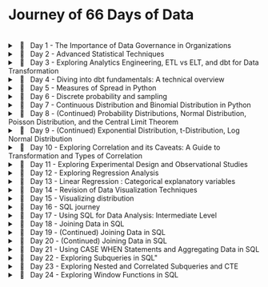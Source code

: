 <!--- <details> 
<br/>
<summary> &nbsp; 📖 &nbsp; Day N - Something</summary>

>  🗓️ &nbsp; Date: 2023-02-N  &nbsp; &nbsp;| &nbsp; &nbsp; 🔖 &nbsp; Resource: [ResourceNAME](Link) 

<p align="justify">
</p>
  
<pre><code>
</code></pre>

---

</details> ---> 


# Journey of 66 Days of Data

<br/>
<details> 

<br/>
<summary> &nbsp; 📖 &nbsp; Day 1 - The Importance of Data Governance in Organizations </summary>

> 🗓️ &nbsp;  Date: 2023-02-20  &nbsp; &nbsp;| &nbsp; &nbsp; 🔖 &nbsp; Resource: [Learning Data Governance](https://www.linkedin.com/learning-login/share?account=57118729&forceAccount=false&redirect=https%3A%2F%2Fwww.linkedin.com%2Flearning%2Flearning-data-governance-14224082%3Ftrk%3Dshare_ent_url%26shareId%3Dcohrv0OvTo6yI5CniLW7DQ%253D%253D)

<p align="justify">
In this course on data governance, I learned about the importance of managing data effectively within organizations.
As someone who has taken a course on data governance, I now understand that it involves creating policies, procedures, and standards for managing an organization's data assets. These policies cover a wide range of areas, including data privacy, data quality, data security, and data access.
</p>
<p align="justify">
One key takeaway from the course was the importance of data governance in ensuring the accuracy and reliability of an organization's data. Data governance policies help to ensure that the data is of high quality and can be trusted to support decision-making processes. Additionally, data governance can help organizations comply with regulatory requirements related to data privacy and security.
</p>
<p align="justify">
Overall, this course on data governance has helped me to appreciate the importance of managing data effectively within organizations. By implementing robust data governance policies, organizations can ensure that their data is accurate, secure, and reliable, and that it can be used effectively to support their goals.
</p>

___

</details>


<details> 
<br/>
<summary> &nbsp; 📖 &nbsp; Day 2 - Advanced Statistical Techniques </summary>

>  🗓️ &nbsp; Date: 2023-02-21  &nbsp; &nbsp;| &nbsp; &nbsp; 🔖 &nbsp; Resource: [Statistics Foundations 4: Advanced Topics](https://www.linkedin.com/learning-login/share?account=57118729&forceAccount=false&redirect=https%3A%2F%2Fwww.linkedin.com%2Flearning%2Fstatistics-foundations-4-advanced-topics%3Ftrk%3Dshare_ent_url%26shareId%3DbgrLh5ABQXy0gFkJrRmHGA%253D%253D)	

<p align="justify">
In this advanced statistics course, I gained a deeper understanding of various statistical concepts and techniques that are crucial. One of the most significant takeaways from this course was the importance of experimental design in ensuring the validity of statistical inferences. I learned about different types of experimental designs, such as completely randomized, randomized block, and factorial designs, and how to analyze the data obtained from them using analysis of variance (ANOVA). This knowledge is particularly useful in A/B testing. 
</p>

<p align="justify">
Furthermore, the course covered two-population comparisons, where I learned how to compare means and variances of two populations using different statistical tests, such as t-tests and F-tests. Additionally, the course covered advanced topics such as small sample sizes, t-distribution, degrees of freedom, and statistical power.
</p>

---
</details>


<details> 
<br/>
<summary> &nbsp; 📖 &nbsp; Day 3 - Exploring Analytics Engineering, ETL vs ELT, and dbt for Data Transformation </summary>

>  🗓️ &nbsp; Date: 2023-02-22  &nbsp; &nbsp;| &nbsp; &nbsp; 🔖 &nbsp; Resource: [Fundamentals of Dbt](https://courses.getdbt.com/courses/fundamentals)	

<p align="justify">
Today, I learned a bit about analytical engineers, ETL vs ELT and dbt for data transformation. I understood the difference between data engineer and analytical engineer. Data Engineers are responsible for designing and maintaining the infrastructure that enables the storage, processing, and analysis of large volumes of data whereas Analytics Engineers focus on building the analytical infrastructure that enables data-driven decision making. 
</p>
  
<p align="justify">
ETL and ELT are two different approaches to building data pipelines. ELT has become more popular in recent years due to the increasing availability of powerful cloud-based data warehouses, such as Amazon Redshift, Google BigQuery, and Snowflake. The main difference between the two approaches is the order in which the transformations are performed. ETL performs transformations on the data before it is loaded into the target system, while ELT loads the data into the target system first and then performs transformations on the data as needed.
</p>

<p align="justify">
dbt (data build tool) is a popular open-source tool that is used to manage data transformation pipelines. It is specifically designed for ELT workflows and provides features such as version control, testing, and documentation for data transformation code. dbt allows analytics engineers to manage the data transformation process in a more scalable and efficient way.
</p>
  
<p align="justify">
Next, I will dive deeper into dbt and explore this powerful too. 
</p>
  
---

</details>


<details> 
<br/>
<summary> &nbsp; 📖 &nbsp; Day 4 - Diving into dbt fundamentals: A technical overview </summary>

>  🗓️ &nbsp; Date: 2023-02-23  &nbsp; &nbsp;| &nbsp; &nbsp; 🔖 &nbsp; Resource: [Fundamentals of Dbt](https://courses.getdbt.com/courses/fundamentals)	

<p align="justify">
Today, I learned about data orchestration, fact models, dimension models, and DAG. I also explored the history of data modeling, including the Star schema, Kimball, and Data Vault. I learned that denormalized modeling, agile analytics, and ad hoc analytics are the latest trends in data modeling. I also learned why marts are called marts, and the differences between materialized tables and views.
</p>
  
<p align="justify">
In addition, I learned that models are .sql files that live in the models folder and that modularity is the degree to which a system's components may be separated and recombined. I also explored the concept of Sources, Staging, Intermediate, Fact, and Dimension models. I learned about upstream and downstream dependencies and the importance of data freshness in dbt.
</p>

<p align="justify">
I learned about the importance of modularity in dbt and how it allows for easy separation and recombination of system components. I also learned about the ref macro, which allows for easy reference to other models in the project. Testing is an essential aspect of data transformation, and dbt has features that allow for testing at multiple levels. There are two types of tests in dbt: singular tests and generic tests. Singular tests are specific queries that run on an entire model, while generic tests are written in YAML and run on specific columns in a model.
</p>

<details>
  <summary>Some of the Terminology</summary>
  
| Term | Description |
| --- | --- |
| Analytics Engineering | The process of creating and managing a data pipeline that transforms raw data into actionable insights. |
| ETL | Extract, Transform, Load - a data integration process that extracts data from source systems, transforms it into a format suitable for analysis, and loads it into a data warehouse. |
| ELT | Extract, Load, Transform - a data integration process that extracts data from source systems and loads it into a data warehouse, where it is transformed for analysis. |
| dbt | Data Build Tool - a tool for managing data transformations and orchestrating the data pipeline. |
| Fact Model | A data model that represents a fact or event, such as a sale or a customer interaction. |
| Dimension Model | A data model that represents a person, place, or thing, such as a customer or a product. |
| DAG | Directed Acyclic Graph - a visual representation of the dependencies between data pipeline tasks. |
| Data Vault | A data modeling technique that focuses on auditability, flexibility, and scalability. |
| Materialized Table | A table that is pre-calculated and stored in a database, improving query performance. |
| View | A virtual table that is a result of a query, allowing users to see a specific subset of data without altering the underlying data. |
| Modularity | The degree to which a system's components may be separated and recombined, often with the benefit of flexibility and variety in use. |
| ref Macro | A dbt macro that creates a reference to a model, allowing users to reuse the code and maintain consistency. |
| Source (src) | Raw table data that have been built in the warehouse through a loading process. |
| Staging (stg) | Models that are built directly on top of sources, used for light transformations that shape the data into what you want it to be. |
| Intermediate (int) | Models that exist between final fact and dimension tables, built on staging models rather than directly on sources to leverage the data cleaning that was done in staging. |
| Upstream | Refers to the models that are required to build a specific model. |
| Downstream | Refers to the models that are built on top of a specific model. |
| Freshness | The time since the last time data was refreshed or updated. |
| Singular Tests | Specific queries that are run against a model. |
| Generic Tests | Tests written in YAML that return the number of records that do not meet your assertions. |
| dbt test | A command that runs tests against a model. |
| dbt build | A command that builds the models and prepares them for the data pipeline. |
| Documentation | Information about a model or data pipeline, often in the form of comments or doc blocks. |
| Doc Block | A comment block in dbt that allows users to provide additional context and information about a model or data pipeline. |

  </details>

---

</details>


<details> 
<br/>
<summary> &nbsp; 📖 &nbsp; Day 5 - Measures of Spread in Python </summary>

>  🗓️ &nbsp; Date: 2023-02-24  &nbsp; &nbsp;| &nbsp; &nbsp; 🔖 &nbsp; Resource: [Introduction to Statistics in Python](https://app.datacamp.com/learn/courses/introduction-to-statistics-in-python)	

<p align="justify">
Today I learned about measures of spread such as variance, standard deviation, and mean absolute deviation in Python. These measures help to understand how much the data is spread out from the mean or central tendency.
</p>

<details> <br>
<summary> &nbsp; Variance and Standard Deviation</summary>
Variance is the average of the squared differences from the mean, while standard deviation is the square root of variance.

<pre><code>
import numpy as np

data = [2, 4, 6, 8, 10]

var = np.var(data)
std = np.std(data)

print("Variance:", var)
print("Standard Deviation:", std)

## output 
Variance: 8.0
Standard Deviation: 2.8284271247461903

</code></pre>

</details>

<details> <br>

 <summary> &nbsp; Mean Absolute Deviation </summary>
Mean absolute deviation (MAD) is the average of the absolute differences from the mean.

<pre><code>
import numpy as np

data = [2, 4, 6, 8, 10]

mean = np.mean(data)
mad = np.mean(np.abs(data - mean))

print("Mean Absolute Deviation:", mad)

## output 
Mean Absolute Deviation: 2.4

</code></pre>

</details>

<details>

<summary> &nbsp; Difference between SD and MSD </summary> <br>

The main difference between standard deviation and mean absolute deviation is that the former gives more weight to extreme values in the dataset, whereas the latter treats all deviations equally. Therefore, standard deviation is more sensitive to outliers than mean absolute deviation.

</details>

<details> <br>

<summary> &nbsp; Interquartile Range and Outliers </summary>
Interquartile range (IQR) is the range between the first and third quartiles of the dataset, and it can be used to identify outliers. Any value outside the range of 1.5 times the IQR below the first quartile or above the third quartile is considered an outlier.

<pre><code>
import numpy as np
import scipy.stats as stats

data = [2, 4, 6, 8, 10, 12, 14, 16, 18, 20, 22, 24, 26, 28, 30, 32, 34, 36, 38, 40]

q1, q3 = np.percentile(data, [25, 75])
iqr = q3 - q1

lower_bound = q1 - (1.5 * iqr)
upper_bound = q3 + (1.5 * iqr)

outliers = [x for x in data if x < lower_bound or x > upper_bound]

print("Interquartile Range:", iqr)
print("Outliers:", outliers)


## output 
Interquartile Range: 18.0
Outliers: [2, 40]

</code></pre>
</details>

---
</details>


<details> 
<br/>
<summary> &nbsp; 📖 &nbsp; Day 6 - Discrete probability and sampling  </summary>

>  🗓️ &nbsp; Date: 2023-02-26  &nbsp; &nbsp;| &nbsp; &nbsp; 🔖 &nbsp; Resource: [Datacamp: Random Numbers and Probability](https://campus.datacamp.com/courses/introduction-to-statistics-in-python/random-numbers-and-probability-2?ex=1) , [Youtube playlist: Discrete Probability](https://www.youtube.com/watch?v=oHcrna8Fk18&list=PLvxOuBpazmsNIHP5cz37oOPZx0JKyNszN)

<p align="justify">
Today, I learned about probability distributions in Python, specifically discrete probability distributions such as the binomial, Poisson, and geometric distributions. I also learned about sampling using the sample() method in Python as sampling is the process of selecting a subset of data from a larger dataset, usually for the purpose of making inferences about the larger population.

</p>
  
<p align="justify">
In Python, we can use the NumPy library to generate random numbers from different probability distributions. For example, we can use the binomial distribution to simulate flipping a coin a certain number of times and counting the number of heads. The binomial distribution takes two parameters: the number of trials (n) and the probability of success (p). The following code generates 100 random numbers from a binomial distribution with n=10 and p=0.5:
</p>


<pre><code>
import numpy as np
binomial_dist = np.random.binomial(n=10, p=0.5, size=100)
</code></pre>

<p align="justify">
Similarly, we can use the Poisson distribution to model the number of events occurring in a fixed interval of time or space, given the average rate of occurrence. The Poisson distribution takes one parameter: the average rate of occurrence (λ). The following code generates 100 random numbers from a Poisson distribution with λ=5:
</p>

<pre><code>
import numpy as np
poisson_dist = np.random.poisson(lam=5, size=100)
</code></pre>

<p align="justify">
Lastly, the geometric distribution models the number of trials needed to achieve the first success in a series of independent trials, each with the same probability of success. The geometric distribution takes one parameter: the probability of success (p). The following code generates 100 random numbers from a geometric distribution with p=0.3:
</p>

<pre><code>
import numpy as np
geometric_dist = np.random.geometric(p=0.3, size=100)
</code></pre>
  
<p align="justify">
In addition to generating random numbers from probability distributions, we can use the sample() method in Python to randomly sample a subset of data from a larger dataset. The sample() method takes one parameter: the sample size. The following code randomly samples 10 values from a list of numbers:
</p>

<pre><code>
import numpy as np
data = [1, 2, 3, 4, 5, 6, 7, 8, 9, 10, 11, 12, 13, 14, 15]
sample = np.random.choice(data, size=10, replace=False)
</code></pre>
    
---

</details>

<details> 
<br/>
<summary> &nbsp; 📖 &nbsp; Day 7 - Continuous Distribution and Binomial Distribution in Python</summary>

>  🗓️ &nbsp; Date: 2023-02-27  &nbsp; &nbsp;| &nbsp; &nbsp; 🔖 &nbsp; Resource: [Datacamp: Random Numbers and Probability](https://campus.datacamp.com/courses/introduction-to-statistics-in-python/random-numbers-and-probability-2?ex=1)

<p align="justify">
Today, I continued my exploration of probability theory and practiced using the Uniform distribution and Binomial distribution in Python.
</p>

### Continuous Distribution
<p align="justify">
A continuous distribution is used to describe the probability of a continuous random variable taking on values within a specific range. One common example of a continuous distribution is the Uniform distribution, which describes a scenario where all values in a range are equally likely to occur. In Python, I used the scipy.stats module to work with continuous distributions, specifically the uniform function.
Here's an example of using uniform.cdf to calculate the cumulative distribution function of the Uniform distribution:
</p>
  
<pre><code>
from scipy.stats import uniform

# Define the range of the Uniform distribution (lower bound and upper bound)
lower = 0
upper = 10

# Calculate the cumulative distribution function (CDF) of the Uniform distribution at x = 5 
uniform.cdf(5, lower, upper)

##output 
0.5

</code></pre>

<p align="justify">
I also used the uniform.rvs function to generate random numbers from the Uniform distribution:
</p>

<pre><code>
from scipy.stats import uniform

# Define the range of the Uniform distribution (lower bound and upper bound)
lower = 0
upper = 10

# Generate 10 random numbers from the Uniform distribution
uniform.rvs(upper, lower, size=10)
</code></pre>
---

### Binomial Distribution

<p align="justify">
The Binomial distribution is used to describe the probability of a certain number of successes in a fixed number of independent trials. In Python, I used the scipy.stats.binom module to work with the Binomial distribution.

Here's an example of using binom.pmf to calculate the probability mass function of the Binomial distribution:
</p>
  
<pre><code>
from scipy.stats import binom

# Calculate the probability of getting exactly 2 heads in 5 coin flips
n = 5
p = 0.5
k = 2

binom.pmf(k, n, p)

</code></pre>

<p align="justify">
In this example, I calculated the probability of getting exactly 2 heads in 5 coin flips, where the probability of getting heads on any given flip is 0.5. The k parameter specifies the number of successes, the n parameter specifies the total number of trials, and the p parameter specifies the probability of success for each trial.</p>

<p align="justify">
Overall, it was an interesting day exploring continuous and Binomial distributions in Python. I look forward to continuing my learning and exploring other types of probability distributions.</p>

  ---
</details>
  
  
<details> 
<br/>
<summary> &nbsp; 📖 &nbsp; Day 8 - (Continued) Probability Distributions, Normal Distribution, Poisson Distribution, and the Central Limit Theorem</summary>

>  🗓️ &nbsp; Date: 2023-02-28  &nbsp; &nbsp;| &nbsp; &nbsp; 🔖 &nbsp; Resource: [Datacamp: More Distributions and the Central Limit Theorem](https://campus.datacamp.com/courses/introduction-to-statistics-in-python/more-distributions-and-the-central-limit-theorem-3?ex=1)

<p align="justify">
Today, I continued my exploration of probability theory and learned about the normal distribution in more depth, as well as the Poisson distribution and the central limit theorem.
</p>

### Normal Distribution:
  
<p align="justify">
I learned about the normal distribution, which is a continuous probability distribution that is commonly used to model real-world phenomena. Here's an example of using norm.cdf to calculate the cumulative distribution function of the Normal distribution:
  
<pre><code>
from scipy.stats import norm

# Calculate the probability that a random variable from a normal distribution with mean 0 and standard deviation 1 is less than 1
norm.cdf(1, 0, 1)

</code></pre>

<p align="justify">
I also used the norm.rvs function to generate random numbers from the Normal distribution:
</p>
  
<pre><code>
from scipy.stats import norm

# Generate 10 random numbers from a normal distribution with mean 0 and standard deviation 1
norm.rvs(0, 1, size=10)

</code></pre>
---

### Poisson Distribution

<p align="justify">
The Poisson distribution is a discrete probability distribution that is used to model the number of times an event occurs in a fixed time period. In Python, I used the scipy.stats.poisson module to work with the Poisson distribution. Here's an example of using poisson.pmf to calculate the probability mass function of the Poisson distribution:
</p>
  
<pre><code>
from scipy.stats import poisson

# Calculate the probability of seeing 3 cars passing by in 1 minute on average
mu = 2
poisson.pmf(3, mu)

</code></pre>

---

### Central Limit Theorem

<p align="justify">
The Central Limit Theorem states that the sum of a large number of independent and identically distributed random variables will be approximately normally distributed, regardless of the underlying distribution of the individual variables. In Python, I used numpy to simulate the Central Limit Theorem. Here's an example of generating 1000 samples of 100 uniformly distributed random variables and calculating the mean of each sample:
</p>
  
<pre><code>
import numpy as np
from scipy.stats import norm

# Generate 1000 samples of 100 uniformly distributed random variables
samples = np.random.uniform(0, 1, (1000, 100))

# Calculate the mean of each sample
sample_means = np.mean(samples, axis=1)

# Plot the distribution of sample means
import matplotlib.pyplot as plt

plt.hist(sample_means, bins=30, density=True)

# Calculate the parameters of the normal distribution that approximates the sample means
mean = np.mean(sample_means)
std = np.std(sample_means)

# Plot the normal distribution that approximates the sample means
x = np.linspace(mean - 3*std, mean + 3*std, 100)
plt.plot(x, norm.pdf(x, mean, std), 'r')

plt.show()

</code></pre>
  
  ---

</details>


<details> 
<br/>
<summary> &nbsp; 📖 &nbsp; Day 9 - (Continued) Exponential Distribution, t-Distribution, Log Normal Distribution </summary>

>  🗓️ &nbsp; Date: 2023-03-01  &nbsp; &nbsp;| &nbsp; &nbsp; 🔖 &nbsp; Resource: [Datacamp: More Distributions and the Central Limit Theorem](https://campus.datacamp.com/courses/introduction-to-statistics-in-python/more-distributions-and-the-central-limit-theorem-3?ex=1)

<p align="justify">
Today, I continued my exploration of probability theory and practiced using the Exponential distribution, t-Distribution, Log Normal distribution.
</p>

### Exponential Distribution:
  
<p align="justify">
The Exponential distribution is a continuous probability distribution that describes the time between events in a Poisson point process, where events occur independently and at a constant rate. The Exponential distribution has a parameter lambda (λ) which represents the rate of events. Here's an example of using expon.cdf to calculate the cumulative distribution function of the Exponential distribution:
  
<pre><code>
from scipy.stats import expon

# Calculate the probability of waiting less than 3 minutes between two events that occur on average every 4 minutes
lambda_ = 1/4
expon.cdf(3, scale=1/lambda_)

# Output: 0.3296799539643607
</code></pre>
---

### t-Distribution (Student's Distribution)

<p align="justify">
The t-Distribution is a continuous probability distribution that is used when the sample size is small and/or when the population variance is unknown. In Python, I used the scipy.stats.t module to work with the t-Distribution. The t-Distribution has a parameter called degrees of freedom (df) which determines the shape of the distribution. When the degrees of freedom are low, the t-Distribution has fatter tails and a lower peak than the normal distribution. Here's an example of using t.cdf to calculate the cumulative distribution function of the t-Distribution:
</p>
  
<pre><code>
from scipy.stats import t

# Calculate the cumulative distribution function (CDF) of the t-distribution at x = 2
t.cdf(2, df=5)

# Output: 0.9342621026418957

</code></pre>

---

### Log Normal Distribution

<p align="justify">
The log normal distribution is a continuous probability distribution that is used when the underlying data is positively skewed and can be transformed to a normal distribution by taking the logarithm of the data. In Python, I used the scipy.stats.lognorm module to work with the log normal distribution.
</p>
  
<pre><code>

from scipy.stats import lognorm

# Generate 10 random numbers from the log normal distribution with shape parameter = 0.25 and scale parameter = 1
lognorm.rvs(s=0.25, scale=1, size=10)

# Output: array([1.22673498, 0.60983203, 0.62700296, 1.10447058, 1.56578228,
#                0.87423138, 0.85463339, 1.09205123, 1.20236384, 1.12615535])

</code></pre>
  
  ---

</details>
  
  

<details> 
<br/>
<summary> &nbsp; 📖 &nbsp; Day 10 - Exploring Correlation and its Caveats: A Guide to Transformation and Types of Correlation </summary>

>  🗓️ &nbsp; Date: 2023-03-02  &nbsp; &nbsp;| &nbsp; &nbsp; 🔖 &nbsp; Resource: [Datacamp: Correlation and Experimental Design
](https://campus.datacamp.com/courses/introduction-to-statistics-in-python/correlation-and-experimental-design-4?ex=1)

<p align="justify">
Today, I learned about correlation, its statistical formulation, and correlation caveats. Here's a breakdown of what I covered today:</p>

## Correlation:
  
<p align="justify">
Correlation is a measure of the strength and direction of the relationship between two variables. It is commonly used in statistics to investigate the association between variables. </p>
  
### Pearson Correlation:
  
<p align="justify">
The Pearson Correlation coefficient, also known as Pearson's r, is a measure of the linear relationship between two continuous variables. It ranges from -1 to +1, where -1 indicates a perfect negative correlation, 0 indicates no correlation, and +1 indicates a perfect positive correlation. The formula for calculating Pearson's r is: </p>

<code> r = (nΣXY - ΣXΣY) / sqrt((nΣX^2 - (ΣX)^2) * (nΣY^2 - (ΣY)^2)) </code>
<br>
  
In Python, we can use the pearsonr function from the scipy.stats module to calculate the Pearson Correlation coefficient and its p-value.
 <pre><code>
from scipy.stats import pearsonr

# Calculate Pearson's r and p-value between two arrays x and y
x = [1, 2, 3, 4, 5]
y = [5, 4, 3, 2, 1]
corr, p_val = pearsonr(x, y)

print("Pearson's r =", corr)
print("p-value =", p_val)

## Pearson's r = -1.0
## p-value = 0.0
</code></pre> 

### Other Types Correlation:
  
<p align="justify">
Apart from Pearson's correlation, there are other types of correlation measures, such as Spearman's rank correlation coefficient and Kendall's tau correlation coefficient. These measures are used when the relationship between the two variables is not necessarily linear or when the data is ordinal.
</p>

---

## Correlation Caveats:
  
<p align="justify">
While correlation is a useful tool for investigating the relationship between variables, there are some caveats to keep in mind. </p>
  
### Importance of Transformation:
  
<p align="justify">
Correlation measures the linear relationship between two variables, which means that if the relationship is not linear, correlation may not accurately reflect the true association. In such cases, transforming the data using functions such as log, square root, reciprocal, or a combination of these may help to linearize the relationship and improve the accuracy of the correlation. </p>

<pre><code>
import numpy as np
import matplotlib.pyplot as plt

# Generate two arrays with a non-linear relationship
x = np.arange(1, 11)
y = x ** 2 + 5 * x + 10

# Plot the data
plt.scatter(x, y)
plt.show()
</code></pre>   

<br>

<pre><code>
# Transform the data using log function
x_log = np.log(x)
y_log = np.log(y)

# Plot the transformed data
plt.scatter(x_log, y_log)
plt.show()
</code></pre>
  
 


### Correlation does not imply causation:
  
<p align="justify">
It is important to note that correlation does not imply causation. Just because two variables are correlated does not necessarily mean that one causes the other.
</p>
  
<p align="justify">
For example, a study might find a positive correlation between ice cream sales and the number of drownings at the beach. However, this does not mean that eating ice cream causes people to drown or vice versa. Instead, the real explanation for this correlation is that both variables are influenced by a third variable, such as hot weather.
</p>  
  
---

</details>

<details> 
<br/>
<summary> &nbsp; 📖 &nbsp; Day 11 - Exploring Experimental Design and Observational Studies </summary>

>  🗓️ &nbsp; Date: 2023-03-03  &nbsp; &nbsp;| &nbsp; &nbsp; 🔖 &nbsp; Resource: [Datacamp: Correlation and Experimental Design
](https://campus.datacamp.com/courses/introduction-to-statistics-in-python/correlation-and-experimental-design-4?ex=1)

<p align="justify">
Today, I continued my exploration of statistics and learned about the design of experiments. In particular, I learned about the various methods used in experimental and observational studies to reduce bias and increase the reliability of the results.</p>
  
### Treatment and Response in Experimental Design
<p align="justify">
reatment refers to any intervention or manipulation applied to a group or individual in an experiment. It is the variable that is being studied and can be either a controlled variable or an independent variable. For example, in a medical trial, the treatment may be a new drug that is being tested for its effectiveness in treating a certain condition. </p>  

<p align="justify">
Response, on the other hand, refers to the measured outcome or effect of the treatment. It is the variable that is being observed and analyzed to determine if the treatment had any effect. In the medical trial example, the response could be the improvement in the patient's condition after taking the new drug. </p>   

### A/B Testing:
<p align="justify">
A/B testing is a method used in experimental studies to compare two different treatments or versions of a product to see which one performs better. In A/B testing, a sample of individuals is randomly divided into two groups, one group receives the first treatment (A) while the other receives the second treatment (B). The outcomes of each group are then compared to determine which treatment is more effective. </p>
 
### Gold Standard of Experimentation:
<p align="justify">
The randomized control trial (RCT) is considered the gold standard in experimentation. In an RCT, individuals are randomly assigned to either the treatment group or the control group. The control group is used as a baseline to compare the results of the treatment group. Placebos and double-blind trials are used to further reduce bias and increase the reliability of the results. </p>
  
### Observational Study:
<p align="justify">
Observational studies are used in situations where it is not feasible or ethical to conduct an experimental study. In observational studies, researchers observe and record the natural behavior of individuals or groups. However, it is important to note that observational studies are more susceptible to bias than experimental studies, as the researchers do not have control over the treatment or exposure. </p>  
  
### Confounding Variables:
<p align="justify">
Confounding variables are variables that are related to both the independent and dependent variables, making it difficult to determine the true relationship between them. It is important to control for confounding variables in experimental and observational studies to increase the reliability of the results. </p>  
  
### Longitudinal vs Cross-Sectional Studies:
<p align="justify">
In a longitudinal study, individuals are observed and measured over a long period of time to determine how they change over time. In contrast, a cross-sectional study measures a group of individuals at a single point in time. Both types of studies have their advantages and disadvantages, and the choice between them depends on the research question and available resources. </p>    
  
<p align="justify">
Overall, I found today's lesson on the design of experiments to be very informative and relevant to my work as a data scientist. It is important to consider the various methods used in experimental and observational studies to ensure that the results are reliable and free from bias. </p>     

---

</details>


<details> 
<br/>
<summary> &nbsp; 📖 &nbsp; Day 12 - Exploring Regression Analysis </summary>

>  🗓️ &nbsp; Date: 2023-03-05  &nbsp; &nbsp;| &nbsp; &nbsp; 🔖 &nbsp; Resource: [Datacamp: Simple Linear Regression Modeling
](https://campus.datacamp.com/courses/introduction-to-regression-with-statsmodels-in-python/simple-linear-regression-modeling?ex=1)

<p align="justify">
I continued my exploration of statistics. I learned about regression analysis, specifically linear and logistic regression. I also learned about adding a linear trend line, the intercept, slope, and equation, as well as running a model in Python using the statsmodels library. </p>
<p align="justify">
Regression analysis is a statistical technique used to model the relationship between a dependent variable and one or more independent variables.
</p>

---

### Linear and Logistic Regression:
  
<p align="justify">
I learned about two types of regression: linear and logistic regression. Linear regression is used to model the relationship between two continuous variables, while logistic regression is used to model the relationship between a binary dependent variable and one or more independent variables.
 </p>
 
---  

### Adding a Linear Trend Line
  
<p align="justify">
To visualize the relationship between two variables, I learned about adding a linear trend line to a scatter plot. In Python, I used the seaborn library to plot a scatter plot with a linear regression trend line:
 </p>

<pre><code>
fimport seaborn as sns

# Load data
data = sns.load_dataset("tips")

# Plot scatter plot with linear regression trend line
sns.regplot(x="total_bill", y="tip", data=data)
</code></pre> 

---

### Intercept, Slope, and Equation
  
<p align="justify">
I also learned about the intercept, slope, and equation of a linear regression model. The intercept represents the point at which the regression line intersects the y-axis (the value at the point where x is zero), while the slope represents the rate of change in the dependent variable for each unit change in the independent variable (the amount of the y value increases if you increase x by one). </p>
<p align="justify">
The equation of a linear regression line is typically written as y = mx + b, where y is the dependent variable, x is the independent variable, m is the slope of the line, and b is the intercept.
</p>

---  

### Running a Regression Model with statsmodels
  
<p align="justify">
In Python, I learned how to run a regression model using the statsmodels library. I used the ols() function from statsmodels.formula.api to create a model object and fit it to my data: </p>

<pre><code>
iimport pandas as pd
import statsmodels.formula.api as smf

# Read in data as a pandas dataframe
data = pd.read_csv('data.csv')

# Fit linear regression model using ols() function from statsmodels
model = smf.ols(formula='y ~ x', data=data).fit()

# Print summary of model results
print(model.summary())

</code></pre>   
---

</details>




<details> 
<br/>
<summary> &nbsp; 📖 &nbsp; Day 13 - Linear Regression : Categorical explanatory variables </summary>

>  🗓️ &nbsp; Date: 2023-03-06  &nbsp; &nbsp;| &nbsp; &nbsp; 🔖 &nbsp; Resource: [Datacamp: Simple Linear Regression Modeling
](https://campus.datacamp.com/courses/introduction-to-regression-with-statsmodels-in-python/simple-linear-regression-modeling?ex=1)

<p align="justify">
I learned about categorial explanatory variables, visualizing one numeric and one categorical values using sns.displot, and linear regression with categorical explanatory variables.


---


  
<p align="justify">
To visualize a numeric and a categorical variable, instead of scatterplot, histogram is used. I used sns.displot to give panel to all the categorical values </p>
 

<pre><code>
import seaborn as sns
import matplotlib.pyplot as plt

# Load example data from seaborn library
tips = sns.load_dataset("tips")

# Create a panel of histograms using displot, The col_wrap argument specifies how many plots to display per row, in this case 2
sns.displot(data=tips, x="total_bill", col="day", col_wrap=2, bins=20)

# Set plot titles and axis labels
plt.subplots_adjust(top=0.9)
plt.suptitle("Total Bill by Day of the Week")
plt.xlabel("Total Bill ($)")
plt.show()
</code></pre> 

---

  
<p align="justify">
To perform linear regression with one numeric and one categorical variable, we can use the ols function from the statsmodels.formula.api module. Here's an example of how we can use ols to perform linear regression with a numeric and a categorical variable: </p>

<pre><code>
import statsmodels.formula.api as smf

# Load example dataset
tips = sns.load_dataset("tips")

# Perform linear regression with intercept
model_with_intercept = smf.ols('total_bill ~ day', data=tips).fit()

# Print the model summary
print(model_with_intercept.summary())

</code></pre> 

<p align="justify">
When we perform linear regression with a categorical variable, we need to be careful about how we specify the model formula. By default, ols will include an intercept term in the model. However, this may not be appropriate when we have a categorical variable. If we include an intercept term, we will end up with a separate intercept for each category of the categorical variable. This can lead to misleading results.</p>

  
<p align="justify">
To exclude the intercept term, we can include + 0 in the formula. For example: </p>


<pre><code>
import statsmodels.formula.api as smf

# Load example dataset
tips = sns.load_dataset("tips")

# Perform linear regression without intercept
model_without_intercept = smf.ols('total_bill ~ day + 0', data=tips).fit()

# Print the model summary
print(model_without_intercept.summary())

</code></pre>   

<p align="justify">
When we perform linear regression without the intercept term, the coefficients represent the mean difference in the dependent variable between each category of the categorical variable and the reference category. The reference category is the one that is omitted from the formula.</p>

<p align="justify">
In general, if we have a categorical variable with more than two categories, we should exclude the intercept term. If we have a categorical variable with only two categories, we can include or exclude the intercept term, but the interpretation of the coefficients will be slightly different. </p>
---

</details>



  
<details> 
<br/>
<summary> &nbsp; 📖 &nbsp; Day 14 - Revision of Data Visualization Techniques  </summary>

>  🗓️ &nbsp; Date: 2023-03-07  &nbsp; &nbsp;| &nbsp; &nbsp; 🔖 &nbsp; Resource: [An Intuitive Guide to Data Visualization in Python](https://www.analyticsvidhya.com/blog/2021/02/an-intuitive-guide-to-visualization-in-python/)

<p align="justify">
Today I revisited the different types of charts and visualizations that can be used to effectively present data. Good visualizations can help us understand and interpret data better. I reviewed various charts such as bar chart, pie chart, dot plot, box plot, histogram, line chart, scatter plot, heat map and data map, and also their implementation in Python.
</p>

---
  
### Bar Chart
<p align="justify">
A bar chart is a chart with rectangular bars plotted horizontally or vertically. They are used to show a comparison between different categories or groups. Bar charts are useful in showing changes over time or comparing different categories. </p>  

<pre><code>
import matplotlib.pyplot as plt

# Data
data = {'apples': 20, 'oranges': 15, 'pears': 25, 'bananas': 22}

# Creating bar chart
fig = plt.figure(figsize=(10, 5))

# Add axes
ax = fig.add_axes([0, 0, 1, 1])

# Add data
ax.bar(data.keys(), data.values())

# Add title and labels
ax.set_title('Fruit Comparison')
ax.set_xlabel('Fruit')
ax.set_ylabel('Quantity')

# Show plot
plt.show()
</code></pre>   

---

### Pie Chart:
<p align="justify">
A pie chart is a circular chart divided into sectors, which represents numerical proportions of a whole. Pie charts are not recommended for showing many categories or groups as it can be difficult to read them. </p>

<pre><code>
import matplotlib.pyplot as plt

# Data
data = {'apples': 20, 'oranges': 15, 'pears': 25, 'bananas': 22}

# Creating pie chart
fig, ax = plt.subplots()

# Add data
ax.pie(data.values(), labels=data.keys(), autopct='%1.1f%%')

# Add title
ax.set_title('Fruit Comparison')

# Show plot
plt.show()

</code></pre>     

<p align="justify">
Pie charts are often used for data visualization, but they are not recommended for several reasons. Firstly, they can be misleading as it is difficult to accurately compare the size of different slices of the pie. Human perception is not always accurate, and small differences in angle or size can make a significant difference in how the chart is interpreted. Secondly, pie charts are not effective at showing changes over time, which can be important in many data analysis scenarios. Lastly, pie charts are not accessible for people with visual impairments or color blindness. </p>

---

### Dot Plot
<p align="justify">A dot plot is a chart consisting of dots to represent data points. It is useful in showing the distribution of data points and their frequency.
 </p>  

<pre><code>
import matplotlib.pyplot as plt

# Data
data = [3, 5, 6, 2, 8, 4, 7, 1, 9]

# Creating dot plot
fig, ax = plt.subplots()

# Add data
ax.plot(data, 'o')

# Add title and labels
ax.set_title('Dot Plot')
ax.set_xlabel('X-axis')
ax.set_ylabel('Y-axis')

# Show plot
plt.show()
</code></pre>    

---

### Box Plot 
<p align="justify">
A box plot is a chart used to show the distribution of data and its skewness. It is useful in identifying outliers and comparing data between groups or categories.
 </p>  

<pre><code>
import matplotlib.pyplot as plt

# Data
data = [10, 20, 30, 40, 50, 60, 70, 80, 90, 100]

# Creating box plot
fig, ax = plt.subplots()

# Add data
ax.boxplot(data)

# Add title and labels
ax.set_title('Box Plot')
ax.set_ylabel('Data')

# Show plot
plt.show()
</code></pre>  

---

### Histogram
<p align="justify"> A histogram is a graphical representation of the distribution of a dataset. It is an estimate of the probability distribution of a continuous variable and is commonly used for data visualization.
 </p>  

<pre><code>
import matplotlib.pyplot as plt
import numpy as np

data = np.random.randn(1000)
plt.hist(data, bins=30)
plt.show()
</code></pre>  

---

### Line chart:
<p align="justify">A line chart is used to show trends over time or a continuous variable. It is commonly used to visualize stock prices, weather patterns, or other time series data.
 </p>  

<pre><code>
import matplotlib.pyplot as plt

x = [1, 2, 3, 4, 5]
y = [2, 4, 1, 5, 3]

plt.plot(x, y)
plt.show()

</code></pre>  

---

### Scatter Plot
<p align="justify">A scatter plot is used to show the relationship between two variables. It is commonly used to visualize data points in a two-dimensional space. 
 </p>  

<pre><code>
import matplotlib.pyplot as plt
import numpy as np

x = np.random.randn(100)
y = np.random.randn(100)

plt.scatter(x, y)
plt.show()

</code></pre>  

---

### Heatmap
<p align="justify">A heatmap is used to show the distribution of data points in a two-dimensional space. It is commonly used to visualize the correlation between variables or the frequency of events in a geographic area.
 </p>  

<pre><code>
import seaborn as sns
import numpy as np

data = np.random.randn(100, 100)

sns.heatmap(data)
</code></pre>  

### Data map
<p align="justify"> A data map is used to visualize geographic data. It is commonly used to show the distribution of population, the prevalence of diseases, or other spatial phenomena. 
 </p>  

<pre><code>
import folium

m = folium.Map(location=[45.5236, -122.6750])
</code></pre>  


---

</details>

<details> 
<br/>
<summary> &nbsp; 📖 &nbsp; Day 15 - Visualizing distribution </summary>

>  🗓️ &nbsp; Date: 2023-03-08  &nbsp; &nbsp;| &nbsp; &nbsp; 🔖 &nbsp; Resource: [Datacamp: Visualizing distributions
](https://campus.datacamp.com/courses/understanding-data-visualization/visualizing-distributions?ex=1)

<p align="justify">
From today, I am taking a career track: <a href="https://app.datacamp.com/learn/career-tracks/data-analyst-in-sql" target="_blank">Data Analyst in SQL</a> as I am taking a break from statistics and diving into SQL. As a part of this track, I did Understanding Data Visualization course where I got chance to revist the visualization tools along with best pratice for using colours and shapes. 
</p>

---

</details>

<details> 
<br/>
<summary> &nbsp; 📖 &nbsp; Day 16 - SQL journey </summary>

>  🗓️ &nbsp; Date: 2023-03-20  &nbsp; &nbsp;| &nbsp; &nbsp; 🔖 &nbsp; Resource: [Datacamp: Introduction to SQL
](https://app.datacamp.com/learn/courses/introduction-to-sql)

<p align="justify">
After a brief break from my data science learning journey, I decided to focus on enhancing my skills in SQL. I reviewed the basics and learned how to write subqueries, use aggregate functions, and normalize data.  I also gained an understanding of the importance of data normalization in improving data retrieval accuracy and efficiency. I'm excited to apply my new knowledge to real-world datasets and continue practicing writing more complex SQL queries.

Moving forward, I plan to take specific courses on different SQL flavors to expand my knowledge and proficiency in writing complex queries. I'm committed to learning new keywords and techniques to become a more effective data scientist. Overall, it was a productive day of learning, and I'm looking forward to continuing my journey towards mastering the various tools and techniques used in data science.
</p>

---

</details>

<details> 
<br/>
<summary> &nbsp; 📖 &nbsp; Day 17 - Using SQL for Data Analysis: Intermediate Level </summary>

>  🗓️ &nbsp; Date: 2023-03-21  &nbsp; &nbsp;| &nbsp; &nbsp; 🔖 &nbsp; Resource: <a href="https://app.datacamp.com/learn/courses/intermediate-sql" target="_blank"> Datacamp: Intermediate SQL </a>



<p align="justify">
Today, I learned about using SQL to filter, compare, summarize, sort, and group data. I practiced writing queries on a database of films to determine which movies performed the best and how movie durations and budgets changed over time.
</P>

<p align="justify">
I started by filtering and comparing data using operators like =, <>, and IN. Then, I learned about aggregate functions such as SUM, COUNT, AVG, and MAX, which were helpful in summarizing data like the total revenue generated by a particular film or the average rating of movies in a certain genre. After that, I learned how to sort and group data using ORDER BY and GROUP BY statements. And then, I learned how to present data cleanly using tools such as rounding and aliasing. The AS keyword was useful in renaming columns and making the output more user-friendly. 
</p>

<p align="justify">
When writing SQL code, the order of keywords is generally: SELECT -> FROM -> WHERE -> GROUP BY -> HAVING -> ORDER BY -> LIMIT. For example: 
</p>

<pre><code>
SELECT title, duration
FROM films
WHERE country = 'United States'
GROUP BY duration
HAVING COUNT(*) > 10
ORDER BY duration DESC
LIMIT 5;
</code></pre> 

<p align="justify">
In this example, the keywords are written in the order: SELECT, FROM, WHERE, GROUP BY, HAVING, ORDER BY, LIMIT. However, when running the query, the order is actually: FROM, WHERE, GROUP BY, HAVING, SELECT, ORDER BY, LIMIT.
</p>

<hr style="border: 0; height: 1px; width: 80%; text-align: center;">


</details>


</details>

<details> 
<br/>
<summary> &nbsp; 📖 &nbsp; Day 18 - Joining Data in SQL </summary>

>  🗓️ &nbsp; Date: 2023-03-22  &nbsp; &nbsp;| &nbsp; &nbsp; 🔖 &nbsp; Resource: <a href="https://app.datacamp.com/learn/courses/joining-data-in-sql" target="_blank"> Datacamp: Joining Data in SQL </a>

<p align="justify">
Today, I learned about using SQL to filter, compare, summarize, sort, and group data. I practiced writing queries on a database of films to determine which movies performed the best and how movie durations and budgets changed over time. I delved into the topic of SQL joins and learned about different types of joins such as INNER JOIN, LEFT JOIN, RIGHT JOIN, FULL JOIN, and CROSS JOIN. These joins are used to combine columns from one or more tables in a relational database through a lookup process. </p>

<details>
<summary>Syntax of Cross JOIN</summary>
<p align="justify"> A CROSS JOIN, also known as a Cartesian product, returns all possible combinations of rows from two tables. It does not require any common columns between the tables. For example: </p>
    
<pre><code>
 SELECT *
 FROM table1
 CROSS JOIN table2;
 </code></pre> 
 </details> 
  
<hr style="border: 0; height: 0.5px; width: 80%; text-align: center;">

<p align="justify"> Additionally, I also learned about semi joins, anti joins, and self joins. </p>
<details> 
<summary>Syntax and Description</summary>

<p align="justify">
A semi-join returns only the rows from the first table that match a specified condition in the second table. It is equivalent to using an IN or EXISTS subquery. For example:
</p>

<pre><code>
SELECT *
FROM table1
WHERE EXISTS (
  SELECT *
  FROM table2
  WHERE table1.id = table2.id
);
</code></pre> 

<p align="justify">
An anti-join returns only the rows from the first table that do not match a specified condition in the second table. It is equivalent to using a NOT IN or NOT EXISTS subquery. For example:
</p>

<pre><code>
SELECT *
FROM table1
WHERE NOT EXISTS (
  SELECT *
  FROM table2
  WHERE table1.id = table2.id
);
</code></pre> 
 
<p align="justify">
A self-join is a join in which a table is joined with itself. It can be used to compare rows within the same table or to create hierarchical relationships. For example:
</p>

<pre><code>
SELECT e1.name, e2.name
FROM employees e1
JOIN employees e2 ON e1.manager_id = e2.id;
</code></pre> 

</details>

<hr style="border: 0; height: 1px; width: 80%; text-align: center;">

</details>


<details> 
<br/>
<summary> &nbsp; 📖 &nbsp; Day 19 - (Continued) Joining Data in SQL </summary>

>  🗓️ &nbsp; Date: 2023-03-23  &nbsp; &nbsp;| &nbsp; &nbsp; 🔖 &nbsp; Resource: <a href="https://app.datacamp.com/learn/courses/joining-data-in-sql" target="_blank"> Datacamp: Joining Data in SQL </a>

<p align="justify">
Today, I learned about using set theory operations in SQL, including UNION, UNION ALL, INTERSECT, and EXCEPT clauses. These operations are different from join operations and are used to combine or compare data from two or more tables. </p>

<br/><img src="./images/set_theory.png" alt="set_thoery_chart">


<p align="justify">
The UNION clause combines the result sets of two or more SELECT statements into a single result set. It eliminates duplicate rows in the result set. The UNION ALL clause also combines the result sets of two or more SELECT statements into a single result set, but it includes all rows, including duplicates.

Here's an example of UNION: </p>
    
<pre><code>
SELECT column1, column2
FROM table1
UNION
SELECT column1, column2
FROM table2;
</code></pre> 
  
<hr style="border: 0; height: 0.5px; width: 80%; text-align: center;">

<p align="justify">
The INTERSECT clause returns only the rows that appear in both result sets of two SELECT statements. It is used to compare two result sets and find the common rows. Here's an example: </p>
    
<pre><code>
SELECT column1, column2
FROM table1
INTERSECT
SELECT column1, column2
FROM table2;
</code></pre> 
  
<hr style="border: 0; height: 0.5px; width: 80%; text-align: center;">

<p align="justify">
The EXCEPT clause returns only the rows that appear in the first result set but not in the second result set of two SELECT statements. It is used to compare two result sets and find the unique rows. Here's an example:</p>
    
<pre><code>
SELECT column1, column2
FROM table1
EXCEPT
SELECT column1, column2
FROM table2;
</code></pre> 
  
<hr style="border: 0; height: 0.5px; width: 80%; text-align: center;">

</details>


<details> 
<br/>
<summary> &nbsp; 📖 &nbsp; Day 20 - (Continued) Joining Data in SQL </summary>

>  🗓️ &nbsp; Date: 2023-03-24 &nbsp; &nbsp;| &nbsp; &nbsp; 🔖 &nbsp; Resource: <a href="https://app.datacamp.com/learn/courses/joining-data-in-sql" target="_blank"> Datacamp: Joining Data in SQL </a>

<p align="justify">
On day 20, I began investigating semi-joins and anti-joins in SQL. These are powerful tools for filtering data and analyzing relationships between tables. Semi-joins allow me to filter data based on a condition in another table, while anti-joins allow me to identify records that do not have a corresponding match in another table. </p>

<p align="justify">
Semi-joins proved useful for filtering data from one table based on matching data in another table. This can be achieved using the EXISTS keyword or the IN keyword with a subquery.

Here's an example of Semi-joins: </p>
    
<pre><code>
SELECT *
FROM employees
WHERE EXISTS (
  SELECT *
  FROM departments
  WHERE employees.department_id = departments.department_id
)
</code></pre> 
  
<hr style="border: 0; height: 0.5px; width: 80%; text-align: center;">

<p align="justify">
Similarly, anti-joins were helpful in filtering out data from one table that did not exist in another table. This was achieved using the NOT EXISTS keyword or the NOT IN keyword with a subquery. Example: </p>
    
<pre><code>
SELECT *
FROM employees
WHERE NOT EXISTS (
  SELECT *
  FROM departments
  WHERE employees.department_id = departments.department_id
)
</code></pre> 
  
<hr style="border: 0; height: 0.5px; width: 80%; text-align: center;">

</details>


<details> 
<br/>
<summary> &nbsp; 📖 &nbsp; Day 21 - Using CASE WHEN Statements and Aggregating Data in SQL</summary>

>  🗓️ &nbsp; Date: 2023-03-27 &nbsp; &nbsp;| &nbsp; &nbsp; 🔖 &nbsp; Resource: <a href="https://campus.datacamp.com/courses/data-manipulation-in-sql/well-take-the-case?ex=1" target="_blank"> Datacamp: We'll take the CASE </a>

<p align="justify">
Today, I learned how to use the CASE WHEN statement in SQL to create categorical variables and how to aggregate data with multiple filtering conditions. </p>

<p align="justify">
For example, consider a table of customer orders with columns for order ID, customer name, product ID, and quantity. I can use the CASE WHEN statement to create a new column that categorizes each product as either "high demand" or "low demand" based on the quantity ordered. Here is an example query: </p>

Here's an example of Semi-joins: </p>
    
<pre><code>
SELECT order_id, customer_name, product_id, quantity,
  CASE WHEN quantity > 10 THEN 'high demand'
       ELSE 'low demand' END AS demand_category
FROM orders;
</code></pre> 
  
<hr style="border: 0; height: 0.5px; width: 80%; text-align: center;">

<p align="justify">
I also learned how to aggregate data with multiple filtering conditions using the COUNT and SUM functions. For example, consider a table of customer orders with columns for order ID, customer name, product ID, and price. I can use the following query to calculate the total revenue generated by each customer for each product category: </p>
    
<pre><code>
SELECT customer_name, 
  SUM(CASE WHEN price > 100 THEN price ELSE 0 END) AS high_price_revenue,
  SUM(CASE WHEN price <= 100 THEN price ELSE 0 END) AS low_price_revenue,
  SUM(price) AS total_revenue
FROM orders
GROUP BY customer_name;
</code></pre> 
  
<hr style="border: 0; height: 0.5px; width: 80%; text-align: center;">

</details>


<details> 
<br/>
<summary> &nbsp; 📖 &nbsp; Day 22 - Exploring Subqueries in SQL"</summary>

>  🗓️ &nbsp; Date: 2023-03-28 &nbsp; &nbsp;| &nbsp; &nbsp; 🔖 &nbsp; Resource: <a href="https://campus.datacamp.com/courses/data-manipulation-in-sql/short-and-simple-subqueries?ex=1" target="_blank"> Datacamp: Short and Simple Subqueries </a>

<p align="justify">
Today, I learned about subqueries in SQL. Subqueries are queries nested inside other queries and are used to retrieve data that will be used in the main query. I learned that subqueries can be used in the SELECT, FROM, and WHERE clauses of a query. </p>

<p align="justify">
One example of using a subquery in the SELECT clause is to retrieve the maximum value of a column in a table and use it in the main query. Here's an example: </p>
    
<pre><code>
SELECT name, salary, (SELECT MAX(salary) FROM employees) AS max_salary
FROM employees;
</code></pre> 
  
<hr style="border: 0; height: 0.5px; width: 80%; text-align: center;">

<p align="justify">
Another example of using a subquery is to filter the results of a main query based on a condition in another table. Here's an example:</p>
    
<pre><code>
SELECT name, salary
FROM employees
WHERE department_id IN (SELECT department_id FROM departments WHERE location = 'New York');
</code></pre> 
  
<p align="justify">
In the above query, we're selecting the name and salary columns from the employees table, and using a subquery in the WHERE clause to retrieve the department IDs for departments located in New York from the departments table. We're then filtering the results of the main query based on the department IDs returned by the subquery.</p>  

<hr style="border: 0; height: 0.5px; width: 80%; text-align: center;">

</details>


<details> 
<br/>
<summary> &nbsp; 📖 &nbsp; Day 23 - Exploring Nested and Correlated Subqueries and CTE </summary>

>  🗓️ &nbsp; Date: 2023-03-29 &nbsp; &nbsp;| &nbsp; &nbsp; 🔖 &nbsp; Resource: <a href="https://campus.datacamp.com/courses/data-manipulation-in-sql/correlated-queries-nested-queries-and-common-table-expressions?ex=1" target="_blank"> Datacamp: Correlated Queries, Nested Queries, and Common Table Expressions
</a>

<p align="justify">
Today's journal is about learning nested and correlated subqueries and common table expressions (CTEs).</p>

<p align="justify">
Nested subquery is a query inside another query. It is used to retrieve data that is dependent on the output of the outer query. It is useful when you need to filter data from one table based on the values in another table. Here's an example of a nested subquery:</p>
    
<pre><code>
SELECT name, 
       (SELECT AVG(price) 
        FROM products 
        WHERE category = categories.category) AS avg_price 
FROM categories;
</code></pre> 
  
<p align="justify">
This query returns the name of each category, along with the average price of all products in that category. The subquery (SELECT AVG(price) FROM products WHERE category = categories.category) is nested inside the main query, and it calculates the average price for each category. </p>  
  
<hr style="border: 0; height: 0.5px; width: 80%; text-align: center;">

<p align="justify">
Correlated subquery is a subquery that refers to a column from the outer query. It is useful when you need to filter data from one table based on the values in another table, but the subquery needs to reference data from the outer query. Here's an example of a correlated subquery:
</p>
    
<pre><code>
SELECT name, price 
FROM products p1 
WHERE price = (SELECT MAX(price) 
               FROM products p2 
               WHERE p1.category = p2.category);
</code></pre> 
  
<p align="justify">
This query returns the name and price of the most expensive product in each category. The subquery (SELECT MAX(price) FROM products p2 WHERE p1.category = p2.category) is correlated because it depends on data from the outer query. It finds the maximum price for the category of the product in the outer query. </p>  

<hr style="border: 0; height: 0.5px; width: 80%; text-align: center;">
  
<p align="justify">
Common table expression (CTE) is a temporary named result set that you can reference within a SELECT, INSERT, UPDATE, or DELETE statement. It is useful when you need to use the same query multiple times in a larger query. Here's an example of a CTE :
</p>
    
<pre><code>
WITH expensive_products AS (
    SELECT name, price 
    FROM products 
    WHERE price > 100
)
SELECT name, price 
FROM expensive_products 
WHERE category = 'Electronics';
</code></pre> 
  
<p align="justify">
This query first defines a CTE called expensive_products, which contains all products with a price greater than 100. The second query then selects the name and price of all expensive products in the Electronics category. By using a CTE, we can break down a complex query into smaller, more manageable parts. </p>  

<hr style="border: 0; height: 0.5px; width: 80%; text-align: center;">  

</details>


<details> 
<br/>
<summary> &nbsp; 📖 &nbsp; Day 24 - Exploring Window Functions in SQL </summary>

>  🗓️ &nbsp; Date: 2023-03-29 &nbsp; &nbsp;| &nbsp; &nbsp; 🔖 &nbsp; Resource: <a href="https://campus.datacamp.com/courses/data-manipulation-in-sql/window-functions-4?ex=1" target="_blank"> Datacamp: Window Functions
</a>

<p align="justify">
Today, I learned about window functions and their use in passing aggregate functions over a dataset.</p>

<p align="justify">
OVER: A window function that allows you to perform aggregate functions on a specific subset of rows in your query.</p>
    
<pre><code>
SELECT column1, column2, SUM(column3) OVER () AS total_sum FROM my_table;
</code></pre> 
  
<p align="justify">
OVER with Partition: A variation of the OVER function that allows you to partition your query into subsets based on one or more columns. </p>  

<pre><code>
SELECT column1, column2, SUM(column3) OVER (PARTITION BY column4) AS partition_sum FROM my_table;
</code></pre>   
  
<p align="justify">
Sliding Windows: A type of window function that allows you to specify a range of rows to include in your aggregate calculation, rather than just a specific subset. The PRECEDING keyword allows you to refer to a specific number of rows before the current row, while the FOLLOWING keyword refers to rows that come after the current row. For example, ROWS BETWEEN 1 PRECEDING AND 1 FOLLOWING would refer to the current row, as well as the row before and after it. The UNBOUNDED PRECEDING and UNBOUNDED FOLLOWING keywords allow you to reference all rows that come before or after the current row, respectively. </p>
    
<pre><code>
SELECT column1, column2, SUM(column3) OVER (ORDER BY column4 ROWS BETWEEN 3 PRECEDING AND CURRENT ROW) AS sliding_sum FROM my_table;
</code></pre> 
  
<p align="justify">
RANK(): A window function that assigns a rank to each row based on a specified ordering. </p>  
    
<pre><code>
SELECT column1, column2, RANK() OVER (ORDER BY column3 DESC) AS rank FROM my_table;
</code></pre> 
  
<p align="justify">
ABS(): An function that returns the absolute value of a specified column. </p>  

<pre><code>
SELECT column1, column2, ABS(column3) FROM my_table;
</code></pre>   

<hr style="border: 0; height: 0.5px; width: 80%; text-align: center;">  

</details>
